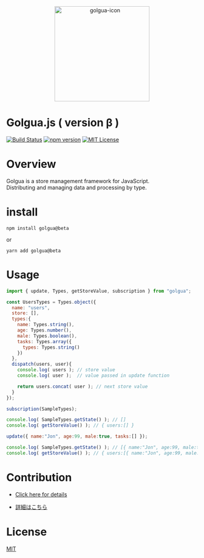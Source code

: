 <div align="center">
<img src="https://user-images.githubusercontent.com/46495635/52523676-3d53be80-2cd7-11e9-8b55-b24f320a74f3.png" alt="golgua-icon" width="250">
</div>

# Golgua.js ( version β )

[![Build Status](https://travis-ci.org/golgua/golgua.js.svg?branch=master)](https://travis-ci.org/golgua/golgua.js)
[![npm version](https://badge.fury.io/js/golgua.svg)](https://badge.fury.io/js/golgua)
[![MIT License](http://img.shields.io/badge/license-MIT-blue.svg?style=flat)](LICENSE)

# Overview

Golgua is a store management framework for JavaScript.<br />
Distributing and managing data and processing by type.

# install

```
npm install golgua@beta
```

or

```
yarn add golgua@beta
```

# Usage

```javascript
import { update, Types, getStoreValue, subscription } from "golgua";

const UsersTypes = Types.object({
  name: "users",
  store: [],
  types:{
    name: Types.string(),
    age: Types.number(),
    male: Types.boolean(),
    tasks: Types.array({
      types: Types.string()
    })
  },
  dispatch(users, user){
    console.log( users ); // store value
    console.log( user );  // value passed in update function

    return users.concat( user ); // next store value
  }
});

subscription(SampleTypes);

console.log( SampleTypes.getState() ); // []
console.log( getStoreValue() ); // { users:[] }

update({ name:"Jon", age:99, male:true, tasks:[] });

console.log( SampleTypes.getState() ); // [{ name:"Jon", age:99, male:true, tasks:[] }]
console.log( getStoreValue() ); // { users:[{ name:"Jon", age:99, male:true, tasks:[] }] }
```

# Contribution

- [Click here for details](/contribution/CONTRIBUTION_EN.md "CONTRIBUTION")

- [詳細はこちら](/contribution/CONTRIBUTION_JP.md "CONTRIBUTION")

# License

[MIT](LICENSE "LICENSE")

